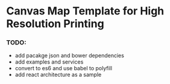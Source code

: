 # Canvas Map Template for High Resolution Printing

### TODO:
- add pacakge json and bower dependencies
- add examples and services
- convert to es6 and use babel to polyfill
- add react architecture as a sample

